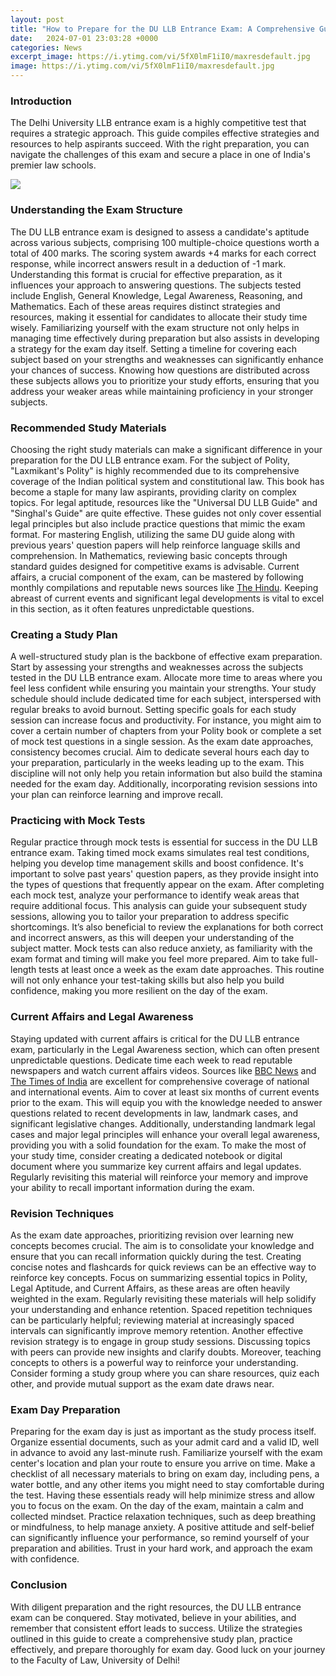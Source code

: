 ```yaml
---
layout: post
title: "How to Prepare for the DU LLB Entrance Exam: A Comprehensive Guide"
date:   2024-07-01 23:03:28 +0000
categories: News
excerpt_image: https://i.ytimg.com/vi/5fX0lmF1iI0/maxresdefault.jpg
image: https://i.ytimg.com/vi/5fX0lmF1iI0/maxresdefault.jpg
---
```


### Introduction
The Delhi University LLB entrance exam is a highly competitive test that requires a strategic approach. This guide compiles effective strategies and resources to help aspirants succeed. With the right preparation, you can navigate the challenges of this exam and secure a place in one of India's premier law schools.

![](https://i.ytimg.com/vi/5fX0lmF1iI0/maxresdefault.jpg)
### Understanding the Exam Structure
The DU LLB entrance exam is designed to assess a candidate's aptitude across various subjects, comprising 100 multiple-choice questions worth a total of 400 marks. The scoring system awards +4 marks for each correct response, while incorrect answers result in a deduction of -1 mark. Understanding this format is crucial for effective preparation, as it influences your approach to answering questions.
The subjects tested include English, General Knowledge, Legal Awareness, Reasoning, and Mathematics. Each of these areas requires distinct strategies and resources, making it essential for candidates to allocate their study time wisely. Familiarizing yourself with the exam structure not only helps in managing time effectively during preparation but also assists in developing a strategy for the exam day itself.
Setting a timeline for covering each subject based on your strengths and weaknesses can significantly enhance your chances of success. Knowing how questions are distributed across these subjects allows you to prioritize your study efforts, ensuring that you address your weaker areas while maintaining proficiency in your stronger subjects.
### Recommended Study Materials
Choosing the right study materials can make a significant difference in your preparation for the DU LLB entrance exam. For the subject of Polity, "Laxmikant's Polity" is highly recommended due to its comprehensive coverage of the Indian political system and constitutional law. This book has become a staple for many law aspirants, providing clarity on complex topics.
For legal aptitude, resources like the "Universal DU LLB Guide" and "Singhal's Guide" are quite effective. These guides not only cover essential legal principles but also include practice questions that mimic the exam format. For mastering English, utilizing the same DU guide along with previous years' question papers will help reinforce language skills and comprehension.
In Mathematics, reviewing basic concepts through standard guides designed for competitive exams is advisable. Current affairs, a crucial component of the exam, can be mastered by following monthly compilations and reputable news sources like [The Hindu](https://more.io.vn/en/The_Hindu). Keeping abreast of current events and significant legal developments is vital to excel in this section, as it often features unpredictable questions.
### Creating a Study Plan
A well-structured study plan is the backbone of effective exam preparation. Start by assessing your strengths and weaknesses across the subjects tested in the DU LLB entrance exam. Allocate more time to areas where you feel less confident while ensuring you maintain your strengths. 
Your study schedule should include dedicated time for each subject, interspersed with regular breaks to avoid burnout. Setting specific goals for each study session can increase focus and productivity. For instance, you might aim to cover a certain number of chapters from your Polity book or complete a set of mock test questions in a single session.
As the exam date approaches, consistency becomes crucial. Aim to dedicate several hours each day to your preparation, particularly in the weeks leading up to the exam. This discipline will not only help you retain information but also build the stamina needed for the exam day. Additionally, incorporating revision sessions into your plan can reinforce learning and improve recall.
### Practicing with Mock Tests
Regular practice through mock tests is essential for success in the DU LLB entrance exam. Taking timed mock exams simulates real test conditions, helping you develop time management skills and boost confidence. It's important to solve past years' question papers, as they provide insight into the types of questions that frequently appear on the exam.
After completing each mock test, analyze your performance to identify weak areas that require additional focus. This analysis can guide your subsequent study sessions, allowing you to tailor your preparation to address specific shortcomings. It’s also beneficial to review the explanations for both correct and incorrect answers, as this will deepen your understanding of the subject matter.
Mock tests can also reduce anxiety, as familiarity with the exam format and timing will make you feel more prepared. Aim to take full-length tests at least once a week as the exam date approaches. This routine will not only enhance your test-taking skills but also help you build confidence, making you more resilient on the day of the exam.
### Current Affairs and Legal Awareness
Staying updated with current affairs is critical for the DU LLB entrance exam, particularly in the Legal Awareness section, which can often present unpredictable questions. Dedicate time each week to read reputable newspapers and watch current affairs videos. Sources like [BBC News](https://more.io.vn/en/BBC_News) and [The Times of India](https://more.io.vn/en/The_Times_of_India) are excellent for comprehensive coverage of national and international events.
Aim to cover at least six months of current events prior to the exam. This will equip you with the knowledge needed to answer questions related to recent developments in law, landmark cases, and significant legislative changes. Additionally, understanding landmark legal cases and major legal principles will enhance your overall legal awareness, providing you with a solid foundation for the exam.
To make the most of your study time, consider creating a dedicated notebook or digital document where you summarize key current affairs and legal updates. Regularly revisiting this material will reinforce your memory and improve your ability to recall important information during the exam.
### Revision Techniques
As the exam date approaches, prioritizing revision over learning new concepts becomes crucial. The aim is to consolidate your knowledge and ensure that you can recall information quickly during the test. Creating concise notes and flashcards for quick reviews can be an effective way to reinforce key concepts.
Focus on summarizing essential topics in Polity, Legal Aptitude, and Current Affairs, as these areas are often heavily weighted in the exam. Regularly revisiting these materials will help solidify your understanding and enhance retention. Spaced repetition techniques can be particularly helpful; reviewing material at increasingly spaced intervals can significantly improve memory retention.
Another effective revision strategy is to engage in group study sessions. Discussing topics with peers can provide new insights and clarify doubts. Moreover, teaching concepts to others is a powerful way to reinforce your understanding. Consider forming a study group where you can share resources, quiz each other, and provide mutual support as the exam date draws near.
### Exam Day Preparation
Preparing for the exam day is just as important as the study process itself. Organize essential documents, such as your admit card and a valid ID, well in advance to avoid any last-minute rush. Familiarize yourself with the exam center's location and plan your route to ensure you arrive on time.
Make a checklist of all necessary materials to bring on exam day, including pens, a water bottle, and any other items you might need to stay comfortable during the test. Having these essentials ready will help minimize stress and allow you to focus on the exam.
On the day of the exam, maintain a calm and collected mindset. Practice relaxation techniques, such as deep breathing or mindfulness, to help manage anxiety. A positive attitude and self-belief can significantly influence your performance, so remind yourself of your preparation and abilities. Trust in your hard work, and approach the exam with confidence.
### Conclusion
With diligent preparation and the right resources, the DU LLB entrance exam can be conquered. Stay motivated, believe in your abilities, and remember that consistent effort leads to success. Utilize the strategies outlined in this guide to create a comprehensive study plan, practice effectively, and prepare thoroughly for exam day. Good luck on your journey to the Faculty of Law, University of Delhi!